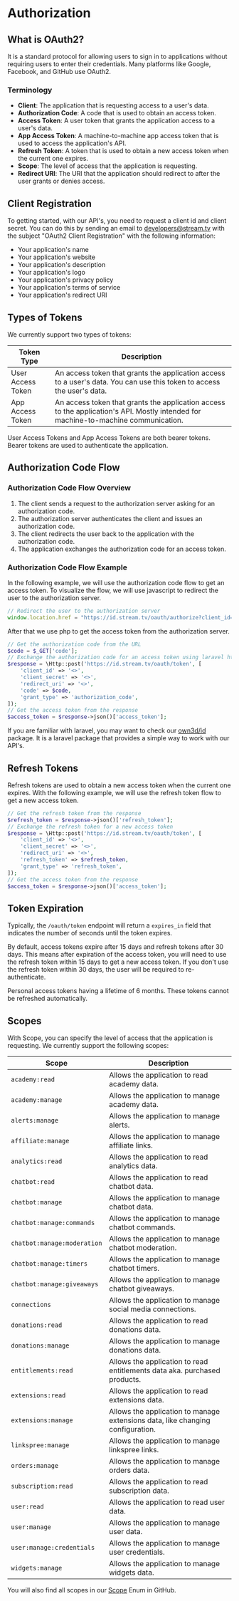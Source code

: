 # Authorization

## What is OAuth2?

It is a standard protocol for allowing users to sign in to applications without requiring users to enter their credentials.
Many platforms like Google, Facebook, and GitHub use OAuth2.

### Terminology

- **Client**: The application that is requesting access to a user's data.
- **Authorization Code**: A code that is used to obtain an access token.
- **Access Token**: A user token that grants the application access to a user's data.
- **App Access Token**: A machine-to-machine app access token that is used to access the application's API.
- **Refresh Token**: A token that is used to obtain a new access token when the current one expires.
- **Scope**: The level of access that the application is requesting.
- **Redirect URI**: The URI that the application should redirect to after the user grants or denies access.

## Client Registration

To getting started, with our API's, you need to request a client id and client secret. 
You can do this by sending an email to developers@stream.tv with the subject "OAuth2 Client Registration" with the following information:

- Your application's name
- Your application's website
- Your application's description
- Your application's logo
- Your application's privacy policy
- Your application's terms of service
- Your application's redirect URI

## Types of Tokens

We currently support two types of tokens:

| Token Type | Description |
| ---------- | ----------- |
| User Access Token | An access token that grants the application access to a user's data. You can use this token to access the user's data. |
| App Access Token | An access token that grants the application access to the application's API. Mostly intended for machine-to-machine communication. |

User Access Tokens and App Access Tokens are both bearer tokens. Bearer tokens are used to authenticate the application.

## Authorization Code Flow

### Authorization Code Flow Overview

1. The client sends a request to the authorization server asking for an authorization code.
2. The authorization server authenticates the client and issues an authorization code.
3. The client redirects the user back to the application with the authorization code.
4. The application exchanges the authorization code for an access token.

### Authorization Code Flow Example

In the following example, we will use the authorization code flow to get an access token. 
To visualize the flow, we will use javascript to redirect the user to the authorization server.

```javascript
// Redirect the user to the authorization server
window.location.href = "https://id.stream.tv/oauth/authorize?client_id=<>&redirect_uri=<>&response_type=code&scope=<>";
```

After that we use php to get the access token from the authorization server.

```php
// Get the authorization code from the URL
$code = $_GET['code'];
// Exchange the authorization code for an access token using laravel http facades
$response = \Http::post('https://id.stream.tv/oauth/token', [
    'client_id' => '<>',
    'client_secret' => '<>',
    'redirect_uri' => '<>',
    'code' => $code,
    'grant_type' => 'authorization_code',
]);
// Get the access token from the response
$access_token = $response->json()['access_token'];
```

If you are familiar with laravel, you may want to check our [own3d/id](https://github.com/own3d/id) package. 
It is a laravel package that provides a simple way to work with our API's. 

## Refresh Tokens

Refresh tokens are used to obtain a new access token when the current one expires.
With the following example, we will use the refresh token flow to get a new access token.

```php
// Get the refresh token from the response
$refresh_token = $response->json()['refresh_token'];
// Exchange the refresh token for a new access token
$response = \Http::post('https://id.stream.tv/oauth/token', [
    'client_id' => '<>',
    'client_secret' => '<>',
    'redirect_uri' => '<>',
    'refresh_token' => $refresh_token,
    'grant_type' => 'refresh_token',
]);
// Get the access token from the response
$access_token = $response->json()['access_token'];
```

## Token Expiration

Typically, the `/oauth/token` endpoint will return a `expires_in` field that indicates the number of seconds until the token expires.

By default, access tokens expire after 15 days and refresh tokens after 30 days. 
This means after expiration of the access token, you will need to use the refresh token within 15 days to get a new access token. 
If you don't use the refresh token within 30 days, the user will be required to re-authenticate.

Personal access tokens having a lifetime of 6 months. These tokens cannot be refreshed automatically.


## Scopes

With Scope, you can specify the level of access that the application is requesting. 
We currently support the following scopes:

| Scope | Description |
| ------ | ----------- |
| `academy:read` | Allows the application to read academy data. |
| `academy:manage` | Allows the application to manage academy data. |
| `alerts:manage` | Allows the application to manage alerts. |
| `affiliate:manage` | Allows the application to manage affiliate links. |
| `analytics:read` | Allows the application to read analytics data. |
| `chatbot:read` | Allows the application to read chatbot data. |
| `chatbot:manage` | Allows the application to manage chatbot data. |
| `chatbot:manage:commands` | Allows the application to manage chatbot commands. |
| `chatbot:manage:moderation` | Allows the application to manage chatbot moderation. |
| `chatbot:manage:timers` | Allows the application to manage chatbot timers. |
| `chatbot:manage:giveaways` | Allows the application to manage chatbot giveaways. |
| `connections` | Allows the application to manage social media connections. |
| `donations:read` | Allows the application to read donations data. |
| `donations:manage` | Allows the application to manage donations data. |
| `entitlements:read` | Allows the application to read entitlements data aka. purchased products. |
| `extensions:read` | Allows the application to read extensions data. |
| `extensions:manage` | Allows the application to manage extensions data, like changing configuration. |
| `linkspree:manage` | Allows the application to manage linkspree links. |
| `orders:manage` | Allows the application to manage orders data. |
| `subscription:read` | Allows the application to read subscription data. |
| `user:read` | Allows the application to read user data. |
| `user:manage` | Allows the application to manage user data. |
| `user:manage:credentials` | Allows the application to manage user credentials. |
| `widgets:manage` | Allows the application to manage widgets data. |

You will also find all scopes in our [Scope](https://github.com/own3d/id/blob/master/src/Enums/Scope.php) Enum in GitHub.
